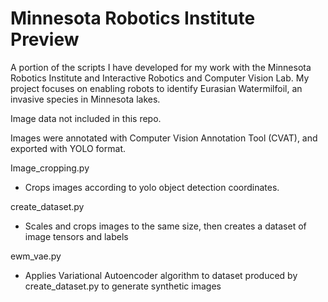 # Minnesota Robotics Institute Preview
A portion of the scripts I have developed for my work with the Minnesota Robotics Institute and Interactive Robotics and Computer Vision Lab. My project focuses on enabling robots to identify Eurasian Watermilfoil, an invasive species in Minnesota lakes.

Image data not included in this repo. 

Images were annotated with Computer Vision Annotation Tool (CVAT), and exported with YOLO format.

Image_cropping.py
- Crops images according to yolo object detection coordinates. 

create_dataset.py
- Scales and crops images to the same size, then creates a dataset of image tensors and labels

ewm_vae.py
- Applies Variational Autoencoder algorithm to dataset produced by create_dataset.py to generate synthetic images


